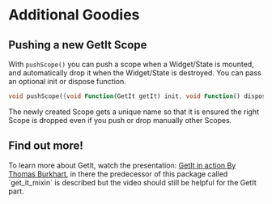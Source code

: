 # Additional Goodies

## Pushing a new GetIt Scope

With `pushScope()` you can push a scope when a Widget/State is mounted, and automatically drop it when the Widget/State is destroyed. You can pass an optional init or dispose function.

```dart
void pushScope({void Function(GetIt getIt) init, void Function() dispose});
```

The newly created Scope gets a unique name so that it is ensured the right Scope is dropped even if you push or drop manually other Scopes.

## Find out more!

To learn more about GetIt, watch the presentation: [GetIt in action By Thomas Burkhart](https://youtu.be/YJ52kSfSMyM), in there the predecessor of this package called ´get_it_mixin´ is described but the video should still be helpful for the GetIt part.
